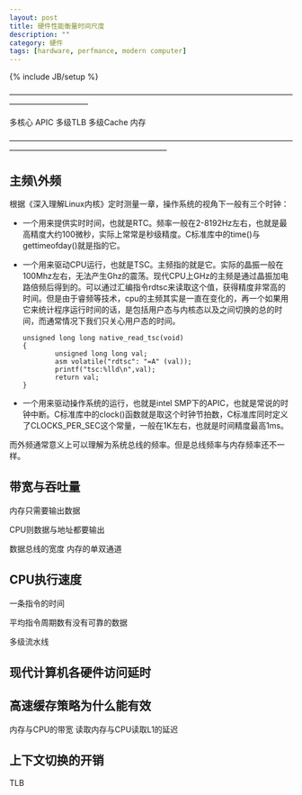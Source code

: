 ```yaml
---
layout: post
title: 硬件性能衡量时间尺度
description: ""
category: 硬件
tags: [hardware, perfmance, modern computer]
---
```

{% include JB/setup %}

——————————————————————————————————————————————

多核心 APIC 多级TLB  多级Cache 内存


————————————————————————————————————————————————————————


## 主频\外频

根据《深入理解Linux内核》定时测量一章，操作系统的视角下一般有三个时钟：
* 一个用来提供实时时间，也就是RTC。频率一般在2-8192Hz左右，也就是最高精度大约100微秒，实际上常常是秒级精度。C标准库中的time()与gettimeofday()就是指的它。
* 一个用来驱动CPU运行，也就是TSC。主频指的就是它。实际的晶振一般在100Mhz左右，无法产生Ghz的震荡。现代CPU上GHz的主频是通过晶振加电路倍频后得到的。可以通过汇编指令rdtsc来读取这个值，获得精度非常高的时间。但是由于睿频等技术，cpu的主频其实是一直在变化的，再一个如果用它来统计程序运行时间的话，是包括用户态与内核态以及之间切换的总的时间，而通常情况下我们只关心用户态的时间。
	```
	unsigned long long native_read_tsc(void)
	{
	        unsigned long long val;
	        asm volatile("rdtsc": "=A" (val));
	        printf("tsc:%lld\n",val);
	        return val;
	}
	```
	
* 一个用来驱动操作系统的运行，也就是intel SMP下的APIC，也就是常说的时钟中断。C标准库中的clock()函数就是取这个时钟节拍数，C标准库同时定义了CLOCKS_PER_SEC这个常量，一般在1K左右，也就是时间精度最高1ms。


而外频通常意义上可以理解为系统总线的频率。但是总线频率与内存频率还不一样。


## 带宽与吞吐量

内存只需要输出数据

CPU则数据与地址都要输出

数据总线的宽度
内存的单双通道


## CPU执行速度
一条指令的时间

平均指令周期数有没有可靠的数据

多级流水线


## 现代计算机各硬件访问延时


## 高速缓存策略为什么能有效
内存与CPU的带宽
读取内存与CPU读取L1的延迟

## 上下文切换的开销
TLB

